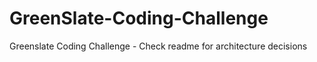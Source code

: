 # GreenSlate-Coding-Challenge
Greenslate Coding Challenge - Check readme for architecture decisions
